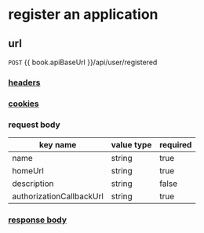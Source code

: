 # register an application

## url

`POST` {{ book.apiBaseUrl }}/api/user/registered

### [headers](../request/headers.html)

### [cookies](../request/cookies.html)

### request body

key name | value type | required
--- | --- | ---
name | string | true
homeUrl | string | true
description | string | false
authorizationCallbackUrl | string | true

### [response body](../response.html)
